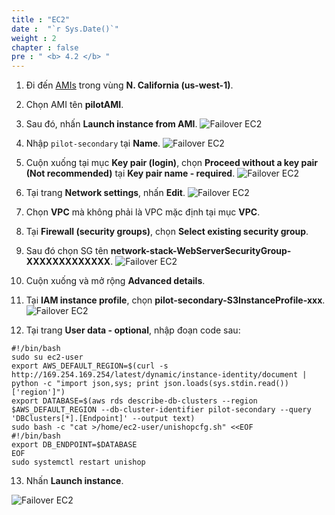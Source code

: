 ```yaml
---
title : "EC2"
date :  "`r Sys.Date()`" 
weight : 2 
chapter : false
pre : " <b> 4.2 </b> "
---
```


1. Đi đến [AMIs](https://us-west-1.console.aws.amazon.com/ec2/home?region=us-west-1#Images:visibility=owned-by-me) trong vùng **N. California (us-west-1)**.
2. Chọn AMI tên **pilotAMI**.
3. Sau đó, nhấn **Launch instance from AMI**.
![Failover EC2](/images/4.failover/4.2.ec2/4.2.1ec2.png?width=90pc)

4. Nhập ```pilot-secondary``` tại **Name**.
![Failover EC2](./images/4.failover/4.2.ec2/4.2.2ec2.png?width=90pc)

5. Cuộn xuống tại mục **Key pair (login)**, chọn **Proceed without a key pair (Not recommended)** tại **Key pair name - required**.
![Failover EC2](./images/4.failover/4.2.ec2/4.2.3ec2.png?width=90pc)

6. Tại trang **Network settings**, nhấn **Edit**.
![Failover EC2](./images/4.failover/4.2.ec2/4.2.4ec2.png?width=90pc)

7. Chọn **VPC** mà không phải là VPC mặc định tại mục **VPC**.
8. Tại **Firewall (security groups)**, chọn **Select existing security group**.
9. Sau đó chọn SG tên **network-stack-WebServerSecurityGroup-XXXXXXXXXXXXX**.
![Failover EC2](./images/4.failover/4.2.ec2/4.2.5ec2.png?width=90pc)

10. Cuộn xuống và mở rộng **Advanced details**.
11. Tại **IAM instance profile**, chọn **pilot-secondary-S3InstanceProfile-xxx**.
![Failover EC2](./images/4.failover/4.2.ec2/4.2.7ec2.png?width=90pc)
12. Tại trang **User data - optional**, nhập đoạn code sau:
```
#!/bin/bash     
sudo su ec2-user                        
export AWS_DEFAULT_REGION=$(curl -s http://169.254.169.254/latest/dynamic/instance-identity/document | python -c "import json,sys; print json.loads(sys.stdin.read())['region']")
export DATABASE=$(aws rds describe-db-clusters --region $AWS_DEFAULT_REGION --db-cluster-identifier pilot-secondary --query 'DBClusters[*].[Endpoint]' --output text)
sudo bash -c "cat >/home/ec2-user/unishopcfg.sh" <<EOF
#!/bin/bash
export DB_ENDPOINT=$DATABASE
EOF
sudo systemctl restart unishop
```

13. Nhấn **Launch instance**. 

![Failover EC2](./images/4.failover/4.2.ec2/4.2.6ec2.png?width=90pc)
